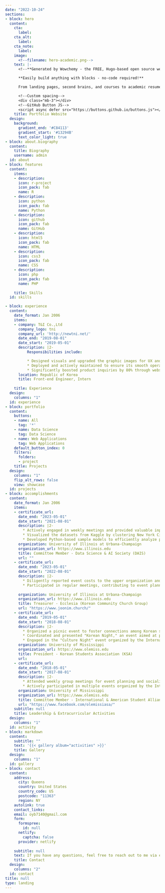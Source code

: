 ```yaml
---
date: "2022-10-24"
sections:
- block: hero
  content:
    cta:
      label: 
    cta_alt:
      label: 
    cta_note:
      label: 
    image:
      <!--filename: hero-academic.png-->
    text: |-
      <!--**Generated by Wowchemy - the FREE, Hugo-based open source website builder trusted by 500,000+ sites.**

      **Easily build anything with blocks - no-code required!**

      From landing pages, second brains, and courses to academic resumés, conferences, and tech blogs. -->

      <!--Custom spacing-->
      <div class="mb-3"></div>
      <!--GitHub Button JS-->
      <script async defer src="https://buttons.github.io/buttons.js"></script>
    title: Portfolio Website
  design:
    background:
      gradient_end: '#C84113'
      gradient_start: '#13294B'
      text_color_light: true
- block: about.biography
  content:
    title: Biography
    username: admin
  id: about
- block: features
  content:
    items:
    - description:
      icon: r-project
      icon_pack: fab
      name: R
    - description:
      icon: python
      icon_pack: fab
      name: Python
    - description:
      icon: github
      icon_pack: fab
      name: GitHub
    - description:
      icon: html5
      icon_pack: fab
      name: HTML
    - description:
      icon: css3
      icon_pack: fab
      name: CSS
    - description:
      icon: php
      icon_pack: fab
      name: PHP
    
    title: Skills
  id: skills

- block: experience
  content:
    date_format: Jan 2006
    items:
    - company: T&I Co.,Ltd
      company_logo: tni
      company_url: 'http://newtni.net/'
      date_end: "2019-08-01"
      date_start: "2019-05-01"
      description: |2-
          Responsibilities include:

          * Designed visuals and upgraded the graphic images for UX and UI on the company’s website with an outsourcing vendor
          * Deployed and actively maintained to ensure its smooth operation and optimal performance
          * Significantly boosted product inquiries by 80% through website enhancements, resulting in increased sales growth
      location: Republic of Korea
      title: Front-end Engineer, Intern
  
    title: Experience
  design:
    columns: "1"
  id: experience
- block: portfolio
  content:
    buttons:
    - name: All
      tag: '*'
    - name: Data Science
      tag: Data Science
    - name: Web Applications
      tag: Web Applications
    default_button_index: 0
    filters:
      folders:
      - project
    title: Projects
  design:
    columns: "1"
    flip_alt_rows: false
    view: showcase
  id: projects
- block: accomplishments
  content:
    date_format: Jan 2006
    items:
    - certificate_url:
      date_end: "2023-05-01"
      date_start: "2021-08-01"
      description: |2-
        * Actively engaged in weekly meetings and provided valuable input on event planning to encourage harmonious collaboration within the organization.
        * Visualized the datasets from Kaggle by clustering New York City into different groups based on location and analyzing the traffic flow in and out of each cluster as a function of time throughout the day. .
        * Developed Python-based sample models to efficiently analyze primary data from a research paper on gully erosion, then conducting data processing, analysis, model implementation, and result visualization with tools like Seaborn, Matplotlib, Geopandas, and Rasterio to gain valuable insights into gully erosion patterns.
      organization: University of Illinois at Urbana-Champaign
      organization_url: https://www.illinois.edu
      title: Committee Member - Data Science & AI Society (DAIS)
      url: ""
    - certificate_url:
      date_end: "2023-05-01"
      date_start: "2022-08-01"
      description: |2-
        * Diligently reported event costs to the upper organization and maintained the organization's accounting books with precision as a treasurer.
        * Participated in regular meetings, contributing to event planning and organization, ensuring a smooth flow of organizational activities. 
 
      organization: University of Illinois at Urbana-Champaign
      organization_url: https://www.illinois.edu
      title: Treasurer - Ecclesia (Korean Community Church Group)
      url: "https://www.joonim.church/"
    - certificate_url: 
      date_end: "2019-05-01"
      date_start: "2018-08-01"
      description: |2-
        * Organized a picnic event to foster connections among Korean students at the University of Mississippi, and facilitating interactions with non-Korean students through engaging programs and activities.
        * Coordinated and presented "Korean Night," an event aimed at promoting Korean culture to students and faculty, as part of the Korean Language Program hosted by the Department of Modern Languages.
        * Engaged in the "Culture Night" event organized by the International & American Student Alliance (IASA), where operated a "Korea" booth, offering traditional Korean cuisine and providing insights into Korean culture to attendees.
      organization: University of Mississippi
      organization_url: https://www.olemiss.edu
      title: President - Korean Students Association (KSA)
      url: 
    - certificate_url:
      date_end: "2018-05-01"
      date_start: "2017-08-01"
      description: |2-
        * Attended weekly group meetings for event planning and socializing with board members.
        * Actively participated in multiple events organized by the International & American Student Alliance (IASA).
      organization: University of Mississippi
      organization_url: https://www.olemiss.edu
      title: Committee Member - International & American Student Alliance (IASA)
      url: "https://www.facebook.com/olemissiasa/"
    subtitle: null
    title: Leadership & Extracurricular Activities
  design:
    columns: "1"
  id: activity
- block: markdown
  content:
    subtitle: ""
    text: '{{< gallery album="activities" >}}'
    title: Gallery
  design:
    columns: "1"
  id: gallery
- block: contact
  content:
    address:
      city: Queens
      country: United States
      country_code: US
      postcode: "11363"
      region: NY
    autolink: true
    contact_links:
    email: oyb7140@gmail.com
    form:
      formspree:
        id: null
      netlify:
        captcha: false
      provider: netlify
    
    subtitle: null
    text: If you have any questions, feel free to reach out to me via either E-mail or LinkedIn! Thank you😊
    title: Contact
  design:
    columns: "2"
  id: contact
title: null
type: landing
---
```

